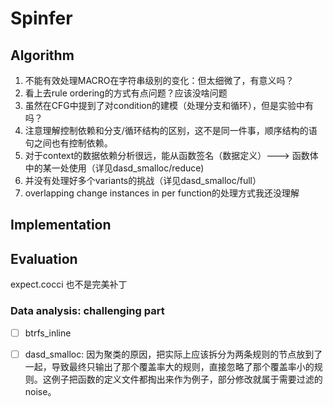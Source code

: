 # Spinfer

## Algorithm

1. 不能有效处理MACRO在字符串级别的变化：但太细微了，有意义吗？
2. 看上去rule ordering的方式有点问题？应该没啥问题
3. 虽然在CFG中提到了对condition的建模（处理分支和循环），但是实验中有吗？
4. 注意理解控制依赖和分支/循环结构的区别，这不是同一件事，顺序结构的语句之间也有控制依赖。
5. 对于context的数据依赖分析很远，能从函数签名（数据定义）---> 函数体中的某一处使用（详见dasd_smalloc/reduce)
6. 并没有处理好多个variants的挑战（详见dasd_smalloc/full）
7. overlapping change instances in per function的处理方式我还没理解

## Implementation

## Evaluation

expect.cocci 也不是完美补丁

### Data analysis: challenging part

- [ ] btrfs_inline
- [ ] dasd_smalloc: 因为聚类的原因，把实际上应该拆分为两条规则的节点放到了一起，导致最终只输出了那个覆盖率大的规则，直接忽略了那个覆盖率小的规则。这例子把函数的定义文件都掏出来作为例子，部分修改就属于需要过滤的noise。

